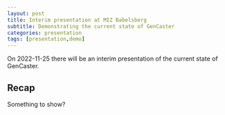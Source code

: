 ```yaml
---
layout: post
title: Interim presentation at MIZ Babelsberg
subtitle: Demonstrating the current state of GenCaster
categories: presentation
tags: [presentation,demo]
---
```


On 2022-11-25 there will be an interim presentation of the current state of GenCaster.

## Recap

Something to show?
